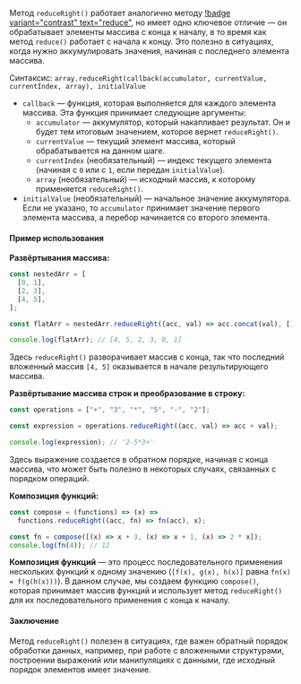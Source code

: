 Метод `reduceRight()` работает аналогично методу [!badge variant="contrast" text="reduce"](./Reduce.md), но имеет одно ключевое отличие — он обрабатывает элементы массива с конца к началу, в то время как метод `reduce()` работает с начала к концу. Это полезно в ситуациях, когда нужно аккумулировать значения, начиная с последнего элемента массива.

Синтаксис: `array.reduceRight(callback(accumulator, currentValue, currentIndex, array), initialValue`

- `callback` — функция, которая выполняется для каждого элемента массива. Эта функция принимает следующие аргументы:
  - `accumulator` — аккумулятор, который накапливает результат. Он и будет тем итоговым значением, которое вернет `reduceRight()`.
  - `currentValue` — текущий элемент массива, который обрабатывается на данном шаге.
  - `currentIndex` (необязательный) — индекс текущего элемента (начиная с `0` или с `1`, если передан `initialValue`).
  - `array` (необязательный) — исходный массив, к которому применяется `reduceRight()`.
- `initialValue` (необязательный) — начальное значение аккумулятора. Если не указано, то `accumulator` принимает значение первого элемента массива, а перебор начинается со второго элемента.

#### Пример использования

**Развёртывания массива:**

```js
const nestedArr = [
  [0, 1],
  [2, 3],
  [4, 5],
];

const flatArr = nestedArr.reduceRight((acc, val) => acc.concat(val), []);

console.log(flatArr); // [4, 5, 2, 3, 0, 1]
```

Здесь `reduceRight()` разворачивает массив с конца, так что последний вложенный массив `[4, 5]` оказывается в начале результирующего массива.

**Развёртывание массива строк и преобразование в строку:**

```js
const operations = ["+", "3", "*", "5", "-", "2"];

const expression = operations.reduceRight((acc, val) => acc + val);

console.log(expression); // '2-5*3+'
```

Здесь выражение создается в обратном порядке, начиная с конца массива, что может быть полезно в некоторых случаях, связанных с порядком операций.

**Композиция функций:**

```js
const compose = (functions) => (x) =>
  functions.reduceRight((acc, fn) => fn(acc), x);

const fn = compose([(x) => x + 3, (x) => x + 1, (x) => 2 * x]);
console.log(fn(4)); // 12
```

**Композиция функций** — это процесс последовательного применения нескольких функций к одному значению (`[f(x), g(x), h(x)]` равна `fn(x) = f(g(h(x)))`). В данном случае, мы создаем функцию `compose()`, которая принимает массив функций и использует метод `reduceRight()` для их последовательного применения с конца к началу.

#### Заключение

Метод `reduceRight()` полезен в ситуациях, где важен обратный порядок обработки данных, например, при работе с вложенными структурами, построении выражений или манипуляциях с данными, где исходный порядок элементов имеет значение.

